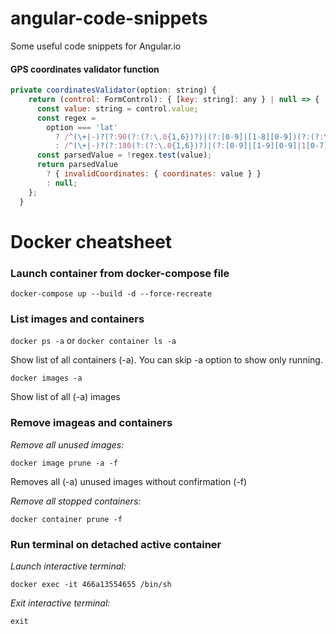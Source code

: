 # angular-code-snippets
Some useful code snippets for Angular.io

#### GPS coordinates validator function ####
```javascript
private coordinatesValidator(option: string) {
    return (control: FormControl): { [key: string]: any } | null => {
      const value: string = control.value;
      const regex =
        option === 'lat'
          ? /^(\+|-)?(?:90(?:(?:\.0{1,6})?)|(?:[0-9]|[1-8][0-9])(?:(?:\.[0-9]{1,6})?))$/
          : /^(\+|-)?(?:180(?:(?:\.0{1,6})?)|(?:[0-9]|[1-9][0-9]|1[0-7][0-9])(?:(?:\.[0-9]{1,6})?))$/;
      const parsedValue = !regex.test(value);
      return parsedValue
        ? { invalidCoordinates: { coordinates: value } }
        : null;
    };
  }
  ```

# Docker cheatsheet

### Launch container from docker-compose file

```docker-compose up --build -d --force-recreate```

### List images and containers

```docker ps -a``` or ```docker container ls -a```

Show list of all containers (-a). You can skip -a option to show only running.

```docker images -a```

Show list of all (-a) images

### Remove imageas and containers

_Remove all unused images:_

```docker image prune -a -f```

Removes all (-a) unused images without confirmation (-f)

_Remove all stopped containers:_

```docker container prune -f```

### Run terminal on detached active container

_Launch interactive terminal:_

```docker exec -it 466a13554655 /bin/sh```

_Exit interactive terminal:_

```exit```
